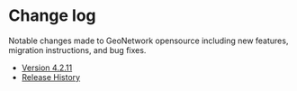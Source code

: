 # Change log

Notable changes made to GeoNetwork opensource including new features, migration instructions, and bug fixes.

-   [Version 4.2.11](version-4.2.11.md)
-   [Release History](history/index.md)
